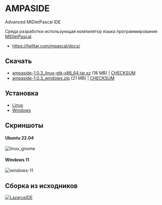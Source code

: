 AMPASIDE
========

Advanced MIDletPascal IDE

Среда разработки использующая компилятор языка программирования [MIDletPascal](http://ru.wikipedia.org/wiki/MIDletPascal).

- https://helltar.com/mpascal/docs/

Скачать
-------

- [ampaside-1.0.3_linux-gtk-x86_64.tar.xz](https://github.com/Helltar/AMPASIDE/releases/download/v1.0.3-22/ampaside-1.0.3_linux-gtk-x86_64.tar.xz) (18 MB) | [CHECKSUM](https://helltar.com/projects/ampaside/bin/checksums/ampaside-1.0.3_linux-gtk-x86_64.tar.xz.sha256)
- [ampaside-1.0.3_windows.zip](https://github.com/Helltar/AMPASIDE/releases/download/v1.0.3-22/ampaside-1.0.3_windows.zip) (21 MB) | [CHECKSUM](https://helltar.com/projects/ampaside/bin/checksums/ampaside-1.0.3_windows.zip.sha256)

Установка
---------

- [Linux](https://github.com/Helltar/AMPASIDE/blob/master/help/install_linux.md)
- [Windows](https://github.com/Helltar/AMPASIDE/blob/master/help/install_windows.md)

Скриншоты
---------

#### Ubuntu 22.04

![linux_gnome](https://helltar.com/projects/ampaside/screenshots/linux_gnome_gtk.png)

#### Windows 11

![windows-11](https://helltar.com/projects/ampaside/screenshots/windows-11_1.0.3.png)

Сборка из исходников
--------------------

[![LazarusIDE](http://wiki.lazarus.freepascal.org/images/9/94/built_with_lazarus_logo.png)](http://www.lazarus-ide.org)
